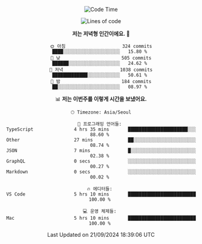 <div align='center'>
 
<!--START_SECTION:waka-->
![Code Time](http://img.shields.io/badge/Code%20Time-3%2C833%20hrs%2043%20mins-blue)

![Lines of code](https://img.shields.io/badge/%EC%A0%80%EB%8A%94%20%EC%97%AC%ED%83%9C%EA%B9%8C%EC%A7%80%20-1.3%20million%20%EC%A4%84%EC%9D%98%20%EC%BD%94%EB%93%9C%EB%A5%BC%20%EC%9E%91%EC%84%B1%ED%96%88%EC%96%B4%EC%9A%94.-blue)

**저는 저녁형 인간이에요. 🦉** 

```text
🌞 아침                     324 commits         ████░░░░░░░░░░░░░░░░░░░░░   15.80 % 
🌆 낮　                     505 commits         ██████░░░░░░░░░░░░░░░░░░░   24.62 % 
🌃 저녁                     1038 commits        █████████████░░░░░░░░░░░░   50.61 % 
🌙 밤　                     184 commits         ██░░░░░░░░░░░░░░░░░░░░░░░   08.97 % 
```


📊 **저는 이번주를 이렇게 시간을 보냈어요.** 

```text
🕑︎ Timezone: Asia/Seoul

💬 프로그래밍 언어들: 
TypeScript               4 hrs 35 mins       ██████████████████████░░░   88.60 % 
Other                    27 mins             ██░░░░░░░░░░░░░░░░░░░░░░░   08.74 % 
JSON                     7 mins              █░░░░░░░░░░░░░░░░░░░░░░░░   02.38 % 
GraphQL                  0 secs              ░░░░░░░░░░░░░░░░░░░░░░░░░   00.27 % 
Markdown                 0 secs              ░░░░░░░░░░░░░░░░░░░░░░░░░   00.02 % 

🔥 에디터들: 
VS Code                  5 hrs 10 mins       █████████████████████████   100.00 % 

💻 운영 체제들: 
Mac                      5 hrs 10 mins       █████████████████████████   100.00 % 
```


 Last Updated on 21/09/2024 18:39:06 UTC
<!--END_SECTION:waka-->
 </div>
<!---
Emewjin/Emewjin is a ✨ special ✨ repository because its `README.md` (this file) appears on your GitHub profile.
You can click the Preview link to take a look at your changes.
--->
